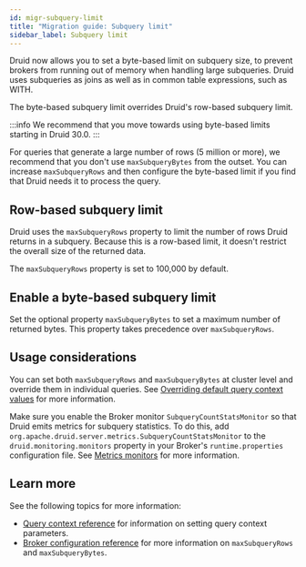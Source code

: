 ```yaml
---
id: migr-subquery-limit
title: "Migration guide: Subquery limit"
sidebar_label: Subquery limit
---
```


<!--
  ~ Licensed to the Apache Software Foundation (ASF) under one
  ~ or more contributor license agreements.  See the NOTICE file
  ~ distributed with this work for additional information
  ~ regarding copyright ownership.  The ASF licenses this file
  ~ to you under the Apache License, Version 2.0 (the
  ~ "License"); you may not use this file except in compliance
  ~ with the License.  You may obtain a copy of the License at
  ~
  ~   http://www.apache.org/licenses/LICENSE-2.0
  ~
  ~ Unless required by applicable law or agreed to in writing,
  ~ software distributed under the License is distributed on an
  ~ "AS IS" BASIS, WITHOUT WARRANTIES OR CONDITIONS OF ANY
  ~ KIND, either express or implied.  See the License for the
  ~ specific language governing permissions and limitations
  ~ under the License.
-->

Druid now allows you to set a byte-based limit on subquery size, to prevent brokers from running out of memory when handling large subqueries. 
Druid uses subqueries as joins as well as in common table expressions, such as WITH.

The byte-based subquery limit overrides Druid's row-based subquery limit.

:::info
We recommend that you move towards using byte-based limits starting in Druid 30.0.
:::

For queries that generate a large number of rows (5 million or more), we recommend that you don't use `maxSubqueryBytes` from the outset. 
You can increase `maxSubqueryRows` and then configure the byte-based limit if you find that Druid needs it to process the query.

## Row-based subquery limit

Druid uses the `maxSubqueryRows` property to limit the number of rows Druid returns in a subquery. 
Because this is a row-based limit, it doesn't restrict the overall size of the returned data.

The `maxSubqueryRows` property is set to 100,000 by default.

## Enable a byte-based subquery limit

Set the optional property `maxSubqueryBytes` to set a maximum number of returned bytes. 
This property takes precedence over `maxSubqueryRows`.

## Usage considerations

You can set both `maxSubqueryRows` and `maxSubqueryBytes` at cluster level and override them in individual queries. 
See [Overriding default query context values](../configuration#overriding-default-query-context-values) for more information.

Make sure you enable the Broker monitor `SubqueryCountStatsMonitor` so that Druid emits metrics for subquery statistics.
To do this, add `org.apache.druid.server.metrics.SubqueryCountStatsMonitor` to the `druid.monitoring.monitors` property in your Broker's `runtime.properties` configuration file.
See [Metrics monitors](../configuration/index.md#metrics-monitors-for-each-service) for more information.

## Learn more

See the following topics for more information:

- [Query context reference](../querying/query-context-reference.md) for information on setting query context parameters.
- [Broker configuration reference](../configuration#guardrails-for-materialization-of-subqueries) for more information on `maxSubqueryRows` and `maxSubqueryBytes`.
